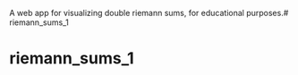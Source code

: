 

A web app for visualizing double riemann sums, for educational purposes.# riemann_sums_1
# riemann_sums_1
